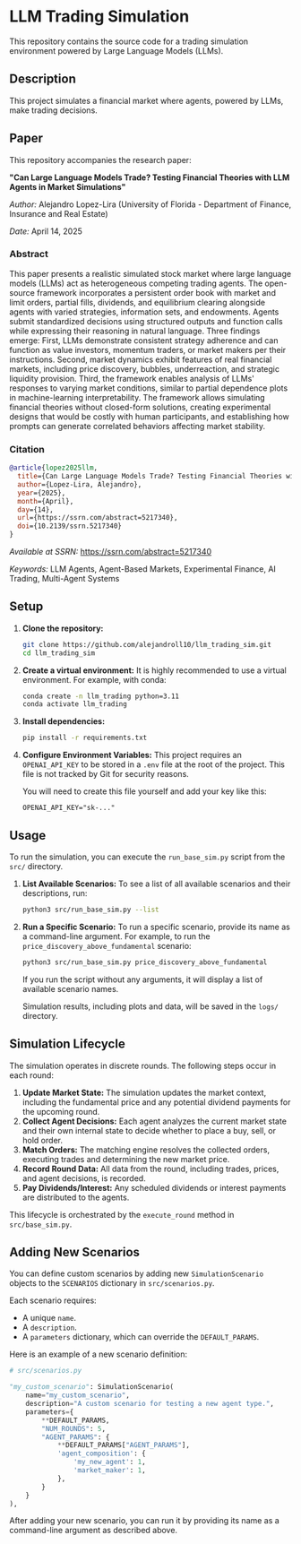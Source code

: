 # LLM Trading Simulation

This repository contains the source code for a trading simulation environment powered by Large Language Models (LLMs).

## Description

This project simulates a financial market where agents, powered by LLMs, make trading decisions.

## Paper

This repository accompanies the research paper:

**"Can Large Language Models Trade? Testing Financial Theories with LLM Agents in Market Simulations"**

*Author:* Alejandro Lopez-Lira (University of Florida - Department of Finance, Insurance and Real Estate)

*Date:* April 14, 2025

### Abstract

This paper presents a realistic simulated stock market where large language models (LLMs) act as heterogeneous competing trading agents. The open-source framework incorporates a persistent order book with market and limit orders, partial fills, dividends, and equilibrium clearing alongside agents with varied strategies, information sets, and endowments. Agents submit standardized decisions using structured outputs and function calls while expressing their reasoning in natural language. Three findings emerge: First, LLMs demonstrate consistent strategy adherence and can function as value investors, momentum traders, or market makers per their instructions. Second, market dynamics exhibit features of real financial markets, including price discovery, bubbles, underreaction, and strategic liquidity provision. Third, the framework enables analysis of LLMs' responses to varying market conditions, similar to partial dependence plots in machine-learning interpretability. The framework allows simulating financial theories without closed-form solutions, creating experimental designs that would be costly with human participants, and establishing how prompts can generate correlated behaviors affecting market stability.

### Citation

```bibtex
@article{lopez2025llm,
  title={Can Large Language Models Trade? Testing Financial Theories with LLM Agents in Market Simulations},
  author={Lopez-Lira, Alejandro},
  year={2025},
  month={April},
  day={14},
  url={https://ssrn.com/abstract=5217340},
  doi={10.2139/ssrn.5217340}
}
```

*Available at SSRN:* https://ssrn.com/abstract=5217340

*Keywords:* LLM Agents, Agent-Based Markets, Experimental Finance, AI Trading, Multi-Agent Systems

## Setup

1.  **Clone the repository:**
    ```bash
    git clone https://github.com/alejandroll10/llm_trading_sim.git
    cd llm_trading_sim
    ```

2.  **Create a virtual environment:**
    It is highly recommended to use a virtual environment. For example, with conda:
    ```bash
    conda create -n llm_trading python=3.11
    conda activate llm_trading
    ```

3.  **Install dependencies:**
    ```bash
    pip install -r requirements.txt
    ```

4.  **Configure Environment Variables:**
    This project requires an `OPENAI_API_KEY` to be stored in a `.env` file at the root of the project. This file is not tracked by Git for security reasons. 

    You will need to create this file yourself and add your key like this:
    ```
    OPENAI_API_KEY="sk-..."
    ```

## Usage

To run the simulation, you can execute the `run_base_sim.py` script from the `src/` directory.

1.  **List Available Scenarios:**
    To see a list of all available scenarios and their descriptions, run:
    ```bash
    python3 src/run_base_sim.py --list
    ```

2.  **Run a Specific Scenario:**
    To run a specific scenario, provide its name as a command-line argument. For example, to run the `price_discovery_above_fundamental` scenario:
    ```bash
    python3 src/run_base_sim.py price_discovery_above_fundamental
    ```

    If you run the script without any arguments, it will display a list of available scenario names.

    Simulation results, including plots and data, will be saved in the `logs/` directory.

## Simulation Lifecycle

The simulation operates in discrete rounds. The following steps occur in each round:

1.  **Update Market State:** The simulation updates the market context, including the fundamental price and any potential dividend payments for the upcoming round.
2.  **Collect Agent Decisions:** Each agent analyzes the current market state and their own internal state to decide whether to place a buy, sell, or hold order.
3.  **Match Orders:** The matching engine resolves the collected orders, executing trades and determining the new market price.
4.  **Record Round Data:** All data from the round, including trades, prices, and agent decisions, is recorded.
5.  **Pay Dividends/Interest:** Any scheduled dividends or interest payments are distributed to the agents.

This lifecycle is orchestrated by the `execute_round` method in `src/base_sim.py`.

## Adding New Scenarios

You can define custom scenarios by adding new `SimulationScenario` objects to the `SCENARIOS` dictionary in `src/scenarios.py`.

Each scenario requires:
- A unique `name`.
- A `description`.
- A `parameters` dictionary, which can override the `DEFAULT_PARAMS`.

Here is an example of a new scenario definition:
```python
# src/scenarios.py

"my_custom_scenario": SimulationScenario(
    name="my_custom_scenario",
    description="A custom scenario for testing a new agent type.",
    parameters={
        **DEFAULT_PARAMS,
        "NUM_ROUNDS": 5,
        "AGENT_PARAMS": {
            **DEFAULT_PARAMS["AGENT_PARAMS"],
            'agent_composition': {
                'my_new_agent': 1,
                'market_maker': 1,
            },
        }
    }
),
```
After adding your new scenario, you can run it by providing its name as a command-line argument as described above. 
